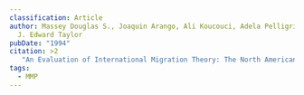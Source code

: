 ```yaml
---
classification: Article
author: Massey Douglas S., Joaquin Arango, Ali Koucouci, Adela Pelligrino, and
  J. Edward Taylor
pubDate: "1994"
citation: >2
   "An Evaluation of International Migration Theory: The North American Case." Population and Development Review 20:699-752.
tags:
  - MMP
---
```

